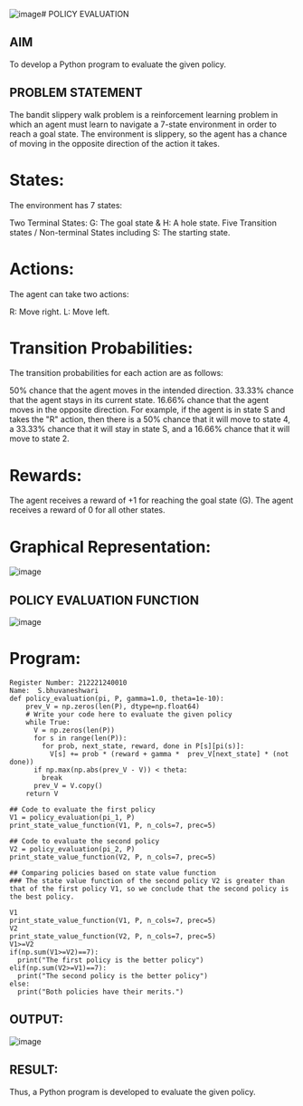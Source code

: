 ![image](https://github.com/Bhuvaneshwari-2003/rl-policy-evaluation/assets/94828604/ec97a805-74f2-46c6-b486-c7ee5db4ae93)# POLICY EVALUATION

## AIM
To develop a Python program to evaluate the given policy.

## PROBLEM STATEMENT
The bandit slippery walk problem is a reinforcement learning problem in which an agent must learn to navigate a 7-state environment in order to reach a goal state. The environment is slippery, so the agent has a chance of moving in the opposite direction of the action it takes.

# States:
The environment has 7 states:

Two Terminal States: G: The goal state & H: A hole state.
Five Transition states / Non-terminal States including S: The starting state.
# Actions:
The agent can take two actions:

R: Move right. L: Move left.

# Transition Probabilities:
The transition probabilities for each action are as follows:

50% chance that the agent moves in the intended direction. 33.33% chance that the agent stays in its current state. 16.66% chance that the agent moves in the opposite direction. For example, if the agent is in state S and takes the "R" action, then there is a 50% chance that it will move to state 4, a 33.33% chance that it will stay in state S, and a 16.66% chance that it will move to state 2.

# Rewards:
The agent receives a reward of +1 for reaching the goal state (G). The agent receives a reward of 0 for all other states.

# Graphical Representation:
![image](https://github.com/Bhuvaneshwari-2003/rl-policy-evaluation/assets/94828604/b5047d90-4996-4590-bcc0-814359269dd2)

## POLICY EVALUATION FUNCTION
![image](https://github.com/Bhuvaneshwari-2003/rl-policy-evaluation/assets/94828604/d6d96134-37dd-46fc-bc32-21c2ea227e83)
# Program:
```
Register Number: 212221240010
Name:  S.bhuvaneshwari
def policy_evaluation(pi, P, gamma=1.0, theta=1e-10):
    prev_V = np.zeros(len(P), dtype=np.float64)
    # Write your code here to evaluate the given policy
    while True:
      V = np.zeros(len(P))
      for s in range(len(P)):
        for prob, next_state, reward, done in P[s][pi(s)]:
          V[s] += prob * (reward + gamma *  prev_V[next_state] * (not done))
      if np.max(np.abs(prev_V - V)) < theta:
        break
      prev_V = V.copy()
    return V

## Code to evaluate the first policy
V1 = policy_evaluation(pi_1, P)
print_state_value_function(V1, P, n_cols=7, prec=5)

## Code to evaluate the second policy
V2 = policy_evaluation(pi_2, P)
print_state_value_function(V2, P, n_cols=7, prec=5)

## Comparing policies based on state value function
### The state value function of the second policy V2 is greater than that of the first policy V1, so we conclude that the second policy is the best policy.

V1
print_state_value_function(V1, P, n_cols=7, prec=5)
V2
print_state_value_function(V2, P, n_cols=7, prec=5)
V1>=V2
if(np.sum(V1>=V2)==7):
  print("The first policy is the better policy")
elif(np.sum(V2>=V1)==7):
  print("The second policy is the better policy")
else:
  print("Both policies have their merits.")
```

## OUTPUT:
![image](https://github.com/Bhuvaneshwari-2003/rl-policy-evaluation/assets/94828604/c46b1838-a3e3-46d7-9983-876b4b1752dd)


## RESULT:
Thus, a Python program is developed to evaluate the given policy.

